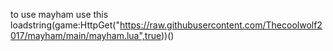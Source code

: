 to use mayham use this loadstring(game:HttpGet("https://raw.githubusercontent.com/Thecoolwolf2017/mayham/main/mayham.lua",true))()
